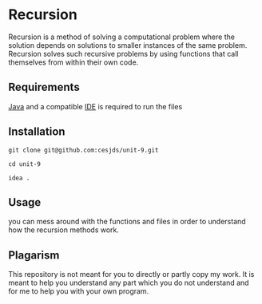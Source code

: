 # Recursion
Recursion is a method of solving a computational problem where the solution depends on solutions to smaller instances of the same problem. Recursion solves such recursive problems by using functions that call themselves from within their own code. 
## Requirements
[Java](https://www.oracle.com/java/technologies/downloads/) and a compatible [IDE](https://www.jetbrains.com/idea/) is required to run the files
## Installation
```
git clone git@github.com:cesjds/unit-9.git
```
```
cd unit-9
```
```
idea .
```
## Usage
you can mess around with the functions and files in order to understand how the recursion methods work. 
## Plagarism
This repository is not meant for you to directly or partly copy my work. It is meant to help you understand any part which you do not understand and for me to help you with your own program. 




